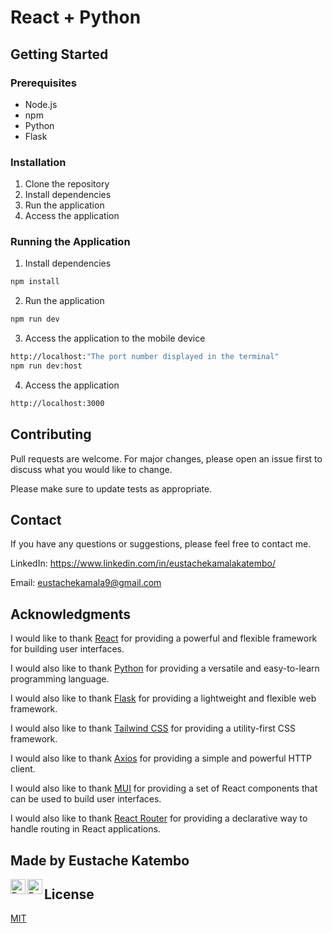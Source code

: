 # React + Python

## Getting Started

### Prerequisites

- Node.js
- npm
- Python
- Flask

### Installation

1. Clone the repository
2. Install dependencies
3. Run the application
4. Access the application

### Running the Application

1. Install dependencies
```bash
npm install
```
2. Run the application
```bash
npm run dev
```
3. Access the application to the mobile device
```bash
http://localhost:"The port number displayed in the terminal"
npm run dev:host
```

4. Access the application
```bash
http://localhost:3000
```

## Contributing
Pull requests are welcome. For major changes, please open an issue first to discuss what you would like to change.

Please make sure to update tests as appropriate.

## Contact
If you have any questions or suggestions, please feel free to contact me.

LinkedIn: https://www.linkedin.com/in/eustachekamalakatembo/

Email: eustachekamala9@gmail.com

## Acknowledgments
I would like to thank [React](https://reactjs.org/) for providing a powerful and flexible framework for building user interfaces.

I would also like to thank [Python](https://www.python.org/) for providing a versatile and easy-to-learn programming language.

I would also like to thank [Flask](https://flask.palletsprojects.com/en/2.2.x/) for providing a lightweight and flexible web framework.

I would also like to thank [Tailwind CSS](https://tailwindcss.com/) for providing a utility-first CSS framework.

I would also like to thank [Axios](https://axios-http.com/) for providing a simple and powerful HTTP client.

I would also like to thank [MUI](https://mui.com/) for providing a set of React components that can be used to build user interfaces.

I would also like to thank [React Router](https://reactrouter.com/) for providing a declarative way to handle routing in React applications.

## Made by Eustache Katembo

<a href="https://www.linkedin.com/in/eustachekamalakatembo/">
  <img align="left" alt="Eustache Katembo | LinkedIn" width="24px" src="https://raw.githubusercontent.com/iconic/open-iconic/master/svg/linkedin.svg" />
</a>
<a href="https://github.com/eustachekamala">
  <img align="left" alt="Eustache Katembo | GitHub" width="24px" src="https://raw.githubusercontent.com/iconic/open-iconic/master/svg/github.svg" />
</a>

## License
[MIT](https://choosealicense.com/licenses/mit/)
